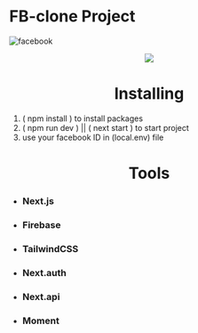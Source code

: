 # FB-clone Project
![facebook](![image](https://user-images.githubusercontent.com/76979133/185354873-dd67aad5-23ca-4ad3-8d35-f270bfcf1f5a.png))

<p align='center'>
  <img  src='https://s4.gifyu.com/images/FB-clone.gif' />
</p>


<h1 align='center'> Installing </h1>
<ol>
  <li> ( npm install ) to install packages </li>
  <li> ( npm run dev ) || ( next start ) to start project </li>
  <li> use your facebook ID in (local.env) file
</ol>


<h1 align='center'> Tools </h1>
<ul>
  <li>    <h3>Next.js</h3>      </li>
  <li>    <h3>Firebase</h3>     </li>
  <li>    <h3>TailwindCSS</h3>  </li>
  <li>    <h3>Next.auth</h3>    </li>
  <li>    <h3>Next.api</h3>     </li>
  <li>    <h3>Moment</h3>       </li>
</ul>
